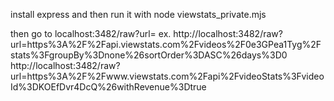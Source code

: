 install express and then run it with node viewstats_private.mjs

then go to localhost:3482/raw?url=<apilink>
ex. http://localhost:3482/raw?url=https%3A%2F%2Fapi.viewstats.com%2Fvideos%2F0e3GPea1Tyg%2Fstats%3FgroupBy%3Dnone%26sortOrder%3DASC%26days%3D0
http://localhost:3482/raw?url=https%3A%2F%2Fwww.viewstats.com%2Fapi%2FvideoStats%3FvideoId%3DKOEfDvr4DcQ%26withRevenue%3Dtrue
